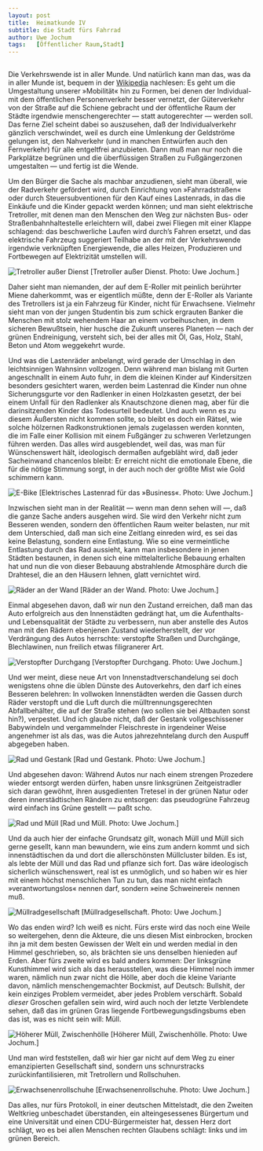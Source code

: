 ```yaml
---
layout:	post
title:	Heimatkunde IV
subtitle: die Stadt fürs Fahrrad
author:	Uwe Jochum
tags:   [Öffentlicher Raum,Stadt]
---
```


<img src="https://vg07.met.vgwort.de/na/e4f7972488de481ba5fd1b54a73ae1d4" width="1" height="1" alt="">

Die Verkehrswende ist in aller Munde. Und natürlich kann man das,
was da in aller Munde ist, bequem in der
[Wikipedia](https://de.wikipedia.org/wiki/Verkehrswende)
nachlesen: Es geht um die Umgestaltung unserer »Mobilität« hin zu
Formen, bei denen der Individual- mit dem öffentlichen
Personenverkehr besser vernetzt, der Güterverkehr von der Straße
auf die Schiene gebracht und der öffentliche Raum der Städte
irgendwie menschengerechter — statt autogerechter — werden
soll. Das ferne Ziel scheint dabei so auszusehen, daß der
Individualverkehr gänzlich verschwindet, weil es durch eine
Umlenkung der Geldströme gelungen ist, den Nahverkehr (und in
manchen Entwürfen auch den Fernverkehr) für alle entgeltfrei
anzubieten. Dann muß man nur noch die Parkplätze begrünen und die
überflüssigen Straßen zu Fußgängerzonen umgestalten — und fertig
ist die Wende.

Um den Bürger die Sache als machbar anzudienen, sieht man
überall, wie der Radverkehr gefördert wird, durch Einrichtung von
»Fahrradstraßen« oder durch Steuersubventionen für den Kauf eines
Lastenrads, in das die Einkäufe und die Kinder gepackt werden
können; und man sieht elektrische Tretroller, mit denen man den
Menschen den Weg zur nächsten Bus- oder Straßenbahnhaltestelle
erleichtern will, dabei zwei Fliegen mit einer Klappe schlagend:
das beschwerliche Laufen wird durch’s Fahren ersetzt, und das
elektrische Fahrzeug suggeriert Teilhabe an der mit der
Verkehrswende irgendwie verknüpften Energiewende, die alles
Heizen, Produzieren und Fortbewegen auf Elektrizität umstellen
will.

![Tretroller außer
Dienst](/5artikel/material/jochum-heimatkunde-04-05.jpg
"Tretroller außer Dienst") [Tretroller außer Dienst. Photo: Uwe
Jochum.]

Daher sieht man niemanden, der auf dem E-Roller mit peinlich
berührter Miene daherkommt, was er eigentlich müßte, denn der
E-Roller als Variante des Tretrollers ist ja ein Fahrzeug für
Kinder, nicht für Erwachsene. Vielmehr sieht man von der jungen
Studentin bis zum schick ergrauten Banker die Menschen mit stolz
wehendem Haar an einem vorbeihuschen, in dem sicheren Bewußtsein,
hier husche die Zukunft unseres Planeten — nach der grünen
Endreinigung, versteht sich, bei der alles mit Öl, Gas, Holz,
Stahl, Beton und Atom weggekehrt wurde.

Und was die Lastenräder anbelangt, wird gerade der Umschlag in
den leichtsinnigen Wahnsinn vollzogen. Denn während man bislang
mit Gurten angeschnallt in einem Auto fuhr, in dem die kleinen
Kinder auf Kindersitzen besonders gesichtert waren, werden beim
Lastenrad die Kinder nun ohne Sicherungsgurte vor den Radlenker
in einen Holzkasten gesetzt, der bei einem Unfall für den
Radlenker als Knautschzone dienen mag, aber für die
darinsitzenden Kinder das Todesurteil bedeutet. Und auch wenn es
zu diesem Äußersten nicht kommen sollte, so bleibt es doch ein
Rätsel, wie solche hölzernen Radkonstruktionen jemals zugelassen
werden konnten, die im Falle einer Kollision mit einem Fußgänger
zu schweren Verletzungen führen werden. Das alles wird
ausgeblendet, weil das, was man für Wünschenswert hält,
ideologisch dermaßen aufgebläht wird, daß jeder Sacheinwand
chancenlos bleibt: Er erreicht nicht die emotionale Ebene, die
für die nötige Stimmung sorgt, in der auch noch der größte Mist
wie Gold schimmern kann.

![E-Bike](/5artikel/material/jochum-heimatkunde-04-11.jpg
"E-Bike") [Elektrisches Lastenrad für das »Business«. Photo: Uwe
Jochum.]

Inzwischen sieht man in der Realität — wenn man denn sehen will
—, daß die ganze Sache anders ausgehen wird. Sie wird den Verkehr
nicht zum Besseren wenden, sondern den öffentlichen Raum weiter
belasten, nur mit dem Unterschied, daß man sich eine Zeitlang
einreden wird, es sei das keine Belastung, sondern eine
Entlastung. Wie so eine vermeintliche Entlastung durch das Rad
aussieht, kann man insbesondere in jenen Städten bestaunen, in
denen sich eine mittelalterliche Bebauung erhalten hat und nun
die von dieser Bebauung abstrahlende Atmosphäre durch die
Drahtesel, die an den Häusern lehnen, glatt vernichtet wird.

![Räder an der
Wand](/5artikel/material/jochum-heimatkunde-04-02.jpg "Räder an
der Wand") [Räder an der Wand. Photo: Uwe Jochum.]

Einmal abgesehen davon, daß wir nun den Zustand erreichen, daß
man das Auto erfolgreich aus den Innenstädten gedrängt hat, um
die Aufenthalts- und Lebensqualität der Städte zu verbessern, nun
aber anstelle des Autos man mit den Rädern ebenjenen Zustand
wiederherstellt, der vor Verdrängung des Autos herrschte:
verstopfte Straßen und Durchgänge, Blechlawinen, nun freilich
etwas filigranerer Art.

![Verstopfter
Durchgang](/5artikel/material/jochum-heimatkunde-04-01.jpg
"Verstopfter Durchgang") [Verstopfter Durchgang. Photo: Uwe
Jochum.]

Und wer meint, diese neue Art von Innenstadtverschandelung sei
doch wenigstens ohne die üblen Dünste des Autoverkehrs, den darf
ich eines Besseren belehren: In vollwoken Innenstädten werden die
Gassen durch Räder verstopft und die Luft durch die
mülltrennungsgerechten Abfallbehälter, die auf der Straße stehen
(wo sollen sie bei Altbauten sonst hin?), verpestet. Und ich
glaube nicht, daß der Gestank vollgeschissener Babywindeln und
vergammelnder Fleischreste in irgendeiner Weise angenehmer ist
als das, was die Autos jahrezehntelang durch den Auspuff
abgegeben haben.

![Rad und Gestank](/5artikel/material/jochum-heimatkunde-04-03.jpg
"Rad und Gestank") [Rad und Gestank. Photo: Uwe
Jochum.]

Und abgesehen davon: Während Autos nur nach einem strengen
Prozedere wieder entsorgt werden dürfen, haben unsre linksgrünen
Zeitgeistradler sich daran gewöhnt, ihren ausgedienten Tretesel
in der grünen Natur oder deren innerstädtischen Rändern zu
entsorgen: das pseudogrüne Fahrzeug wird einfach ins Grüne
gestellt — paßt scho.

![Rad und Müll](/5artikel/material/jochum-heimatkunde-04-07.jpg
"Rad und Müll") [Rad und Müll. Photo: Uwe
Jochum.]

Und da auch hier der einfache Grundsatz gilt, wonach Müll und
Müll sich gerne gesellt, kann man bewundern, wie eins zum andern
kommt und sich innenstädtischen da und dort die allerschönsten
Müllcluster bilden. Es ist, als lebte der Müll und das Rad und
pflanze sich fort. Das wäre ideologisch sicherlich wünschenswert,
real ist es unmöglich, und so haben wir es hier mit einem höchst
menschlichen Tun zu tun, das man nicht einfach
»verantwortungslos« nennen darf, sondern »eine Schweinerei«
nennen muß. 

![Müllradgesellschaft](/5artikel/material/jochum-heimatkunde-04-08.jpg
"Müllradgesellschaft") [Müllradgesellschaft. Photo: Uwe Jochum.]

Wo das enden wird? Ich weiß es nicht. Fürs erste wird das noch
eine Weile so weitergehen, denn die Akteure, die uns diesen Mist
einbrocken, brocken ihn ja mit dem besten Gewissen der Welt ein
und werden medial in den Himmel geschrieben, so, als brächten sie
uns denselben hienieden auf Erden. Aber fürs zweite wird es bald
anders kommen: Der linksgrüne Kunsthimmel wird sich als das
herausstellen, was diese Himmel noch immer waren, nämlich nun
zwar nicht die Hölle, aber doch die kleine Variante davon,
nämlich menschengemachter Bockmist, auf Deutsch: Bullshit, der
kein einziges Problem vermeidet, aber jedes Problem
verschärft. Sobald *dieser* Groschen gefallen sein wird, wird
auch noch der letzte Verblendete sehen, daß das im grünen Gras
liegende Fortbewegungsdingsbums eben das ist, was es nicht sein
will: Müll.

![Höherer Müll,
Zwischenhölle](/5artikel/material/jochum-heimatkunde-04-09.jpg
"Höherer Müll, Zwischenhölle") [Höherer Müll,
Zwischenhölle. Photo: Uwe Jochum.]

Und man wird feststellen, daß wir hier gar nicht auf dem Weg zu
einer emanzipierten Gesellschaft sind, sondern uns schnurstracks
zurückinfantilisieren, mit Tretrollern und Rollschuhen.

![Erwachsenenrollschuhe](/5artikel/material/jochum-heimatkunde-04-10.jpg
"Erwachsenenrollschuhe") [Erwachsenenrollschuhe. Photo: Uwe
Jochum.]

Das alles, nur fürs Protokoll, in einer deutschen Mittelstadt,
die den Zweiten Weltkrieg unbeschadet überstanden, ein
alteingesessenes Bürgertum und eine Universität und einen
CDU-Bürgermeister hat, dessen Herz dort schlägt, wo es bei allen
Menschen rechten Glaubens schlägt: links und im grünen Bereich.

